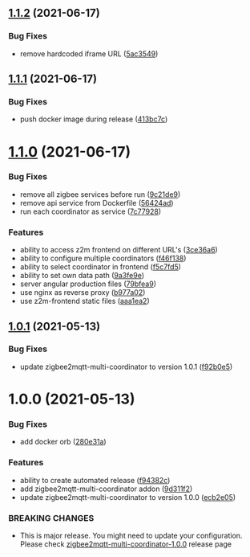 ## [1.1.2](https://github.com/Home-Assistant-Solutions/home-assistant-addons/compare/zigbee2mqtt-multi-coordinator-v1.1.1...zigbee2mqtt-multi-coordinator-v1.1.2) (2021-06-17)


### Bug Fixes

* remove hardcoded iframe URL ([5ac3549](https://github.com/Home-Assistant-Solutions/home-assistant-addons/commit/5ac3549ff38779bcb0e125b79602031f8a22e59f))

## [1.1.1](https://github.com/Home-Assistant-Solutions/home-assistant-addons/compare/zigbee2mqtt-multi-coordinator-v1.1.0...zigbee2mqtt-multi-coordinator-v1.1.1) (2021-06-17)


### Bug Fixes

* push docker image during release ([413bc7c](https://github.com/Home-Assistant-Solutions/home-assistant-addons/commit/413bc7ce1f7e2698ae7e44ba6dcc1545320620fd))

# [1.1.0](https://github.com/Home-Assistant-Solutions/home-assistant-addons/compare/zigbee2mqtt-multi-coordinator-v1.0.1...zigbee2mqtt-multi-coordinator-v1.1.0) (2021-06-17)


### Bug Fixes

* remove all zigbee services before run ([9c21de9](https://github.com/Home-Assistant-Solutions/home-assistant-addons/commit/9c21de9445d63ab7544be3a7d92e1e0529ba9bc4))
* remove api service from Dockerfile ([56424ad](https://github.com/Home-Assistant-Solutions/home-assistant-addons/commit/56424ad10469b2dc74089fc5489fe2410cc03a83))
* run each coordinator as service ([7c77928](https://github.com/Home-Assistant-Solutions/home-assistant-addons/commit/7c77928ee4a9e1684c43d3f154d48c0a3e68f673))


### Features

* ability to access z2m frontend on different URL's ([3ce36a6](https://github.com/Home-Assistant-Solutions/home-assistant-addons/commit/3ce36a62914399934ab3985495108b9fb68cd4b8))
* ability to configure multiple coordinators ([f46f138](https://github.com/Home-Assistant-Solutions/home-assistant-addons/commit/f46f138090e670ee18535579b74c09aee660f80a))
* ability to select coordinator in frontend ([f5c7fd5](https://github.com/Home-Assistant-Solutions/home-assistant-addons/commit/f5c7fd5e98badafc5615074487dc22acb30041e2))
* ability to set own data path ([9a3fe9e](https://github.com/Home-Assistant-Solutions/home-assistant-addons/commit/9a3fe9eec2727cce59af5bb1345f079d1929747c))
* server angular production files ([79bfea9](https://github.com/Home-Assistant-Solutions/home-assistant-addons/commit/79bfea99c69bd0ef9e32d46ed18d28aeaef2a082))
* use nginx as reverse proxy ([b977a02](https://github.com/Home-Assistant-Solutions/home-assistant-addons/commit/b977a02cb76661428618961d952a7f74a870233c))
* use z2m-frontend static files ([aaa1ea2](https://github.com/Home-Assistant-Solutions/home-assistant-addons/commit/aaa1ea28f85e3fbeaab008eb9aa378ef610df091))

## [1.0.1](https://github.com/Home-Assistant-Solutions/home-assistant-addons/compare/zigbee2mqtt-multi-coordinator-v1.0.0...zigbee2mqtt-multi-coordinator-v1.0.1) (2021-05-13)


### Bug Fixes

* update zigbee2mqtt-multi-coordinator to version 1.0.1 ([f92b0e5](https://github.com/Home-Assistant-Solutions/home-assistant-addons/commit/f92b0e5f05ed895cd4ddb0c3d46180cf8eae9ca7))

# 1.0.0 (2021-05-13)


### Bug Fixes

* add docker orb ([280e31a](https://github.com/Home-Assistant-Solutions/home-assistant-addons/commit/280e31a22006a9ad9844d8c13ac7faf5a7478dca))


### Features

* ability to create automated release ([f94382c](https://github.com/Home-Assistant-Solutions/home-assistant-addons/commit/f94382c23b209909839c1e3353c90e976386a89d))
* add zigbee2mqtt-multi-coordinator addon ([9d311f2](https://github.com/Home-Assistant-Solutions/home-assistant-addons/commit/9d311f25af02ab4a5a098fb85b829687a1354b4b))
* update zigbee2mqtt-multi-coordinator to version 1.0.0 ([ecb2e05](https://github.com/Home-Assistant-Solutions/home-assistant-addons/commit/ecb2e05097dec7df91cc87198c9500a1866c021e))


### BREAKING CHANGES

* This is major release. You might need to update your configuration. Please check [zigbee2mqtt-multi-coordinator-1.0.0](https://github.com/Home-Assistant-Solutions/zigbee2mqtt/releases/tag/zigbee2mqtt-multi-coordinator-1.0.0) release page
